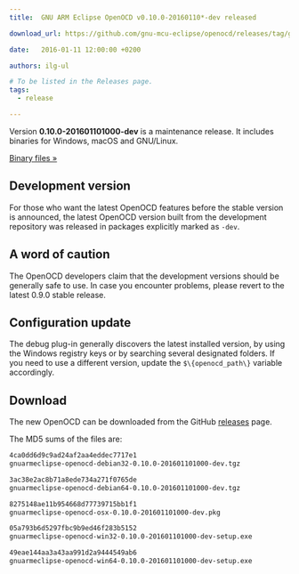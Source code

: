 ```yaml
---
title:  GNU ARM Eclipse OpenOCD v0.10.0-20160110*-dev released

download_url: https://github.com/gnu-mcu-eclipse/openocd/releases/tag/gae-0.10.0-20160110

date:   2016-01-11 12:00:00 +0200

authors: ilg-ul

# To be listed in the Releases page.
tags:
  - release

---
```


Version **0.10.0-201601101000-dev** is a maintenance release. It includes binaries for Windows, macOS and GNU/Linux.

<!-- truncate -->

<p><a href={frontMatter.download_url}>Binary files »</a></p>

## Development version

For those who want the latest OpenOCD features before the stable version is announced, the latest OpenOCD version built from the development repository was released in packages explicitly marked as `-dev`.

## A word of caution

The OpenOCD developers claim that the development versions should be generally safe to use. In case you encounter problems, please revert to the latest 0.9.0 stable release.

## Configuration update

The debug plug-in generally discovers the latest installed version, by using the Windows registry keys or by searching several designated folders. If you need to use a different version, update the `$\{openocd_path\}` variable accordingly.

## Download

The new OpenOCD can be downloaded from the GitHub <a href={frontMatter.download_url}>releases</a> page.

The MD5 sums of the files are:

```txt
4ca0dd6d9c9ad24af2aa4eddec7717e1
gnuarmeclipse-openocd-debian32-0.10.0-201601101000-dev.tgz

3ac38e2ac8b71a8ede734a271f0765de
gnuarmeclipse-openocd-debian64-0.10.0-201601101000-dev.tgz

8275148ae11b954668d77739715bb1f1
gnuarmeclipse-openocd-osx-0.10.0-201601101000-dev.pkg

05a793b6d5297fbc9b9ed46f283b5152
gnuarmeclipse-openocd-win32-0.10.0-201601101000-dev-setup.exe

49eae144aa3a43aa991d2a9444549ab6
gnuarmeclipse-openocd-win64-0.10.0-201601101000-dev-setup.exe
```
